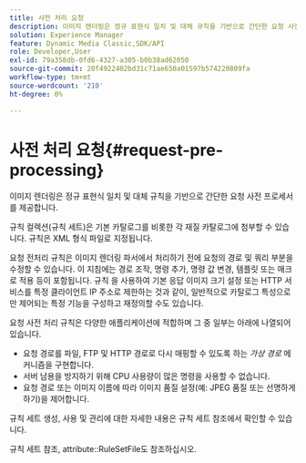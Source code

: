 ```yaml
---
title: 사전 처리 요청
description: 이미지 렌더링은 정규 표현식 일치 및 대체 규칙을 기반으로 간단한 요청 사전 프로세서를 제공합니다.
solution: Experience Manager
feature: Dynamic Media Classic,SDK/API
role: Developer,User
exl-id: 79a358db-0fd6-4327-a305-b0b38ad62050
source-git-commit: 20f4922402bd31c71ae650a01597b574220809fa
workflow-type: tm+mt
source-wordcount: '210'
ht-degree: 0%

---
```


# 사전 처리 요청{#request-pre-processing}

이미지 렌더링은 정규 표현식 일치 및 대체 규칙을 기반으로 간단한 요청 사전 프로세서를 제공합니다.

규칙 컬렉션(규칙 세트)은 기본 카탈로그를 비롯한 각 재질 카탈로그에 첨부할 수 있습니다. 규칙은 XML 형식 파일로 지정됩니다.

요청 전처리 규칙은 이미지 렌더링 파서에서 처리하기 전에 요청의 경로 및 쿼리 부분을 수정할 수 있습니다. 이 지침에는 경로 조작, 명령 추가, 명령 값 변경, 템플릿 또는 매크로 적용 등이 포함됩니다. 규칙 을 사용하여 기본 응답 이미지 크기 설정 또는 HTTP 서비스를 특정 클라이언트 IP 주소로 제한하는 것과 같이, 일반적으로 카탈로그 특성으로만 제어되는 특정 기능을 구성하고 재정의할 수도 있습니다.

요청 사전 처리 규칙은 다양한 애플리케이션에 적합하며 그 중 일부는 아래에 나열되어 있습니다.

* 요청 경로를 파일, FTP 및 HTTP 경로로 다시 매핑할 수 있도록 하는 *가상 경로* 메커니즘을 구현합니다.
* 서버 남용을 방지하기 위해 CPU 사용량이 많은 명령을 사용할 수 없습니다.
* 요청 경로 또는 이미지 이름에 따라 이미지 품질 설정(예: JPEG 품질 또는 선명하게 하기)을 제어합니다.

규칙 세트 생성, 사용 및 관리에 대한 자세한 내용은 규칙 세트 참조에서 확인할 수 있습니다.

규칙 세트 참조, attribute::RuleSetFile도 참조하십시오.
